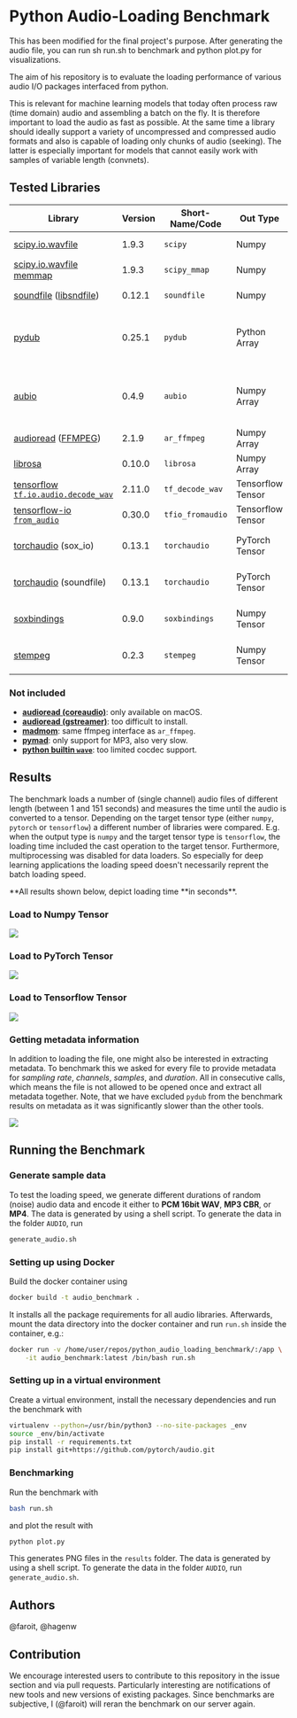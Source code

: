 # Python Audio-Loading Benchmark

This has been modified for the final project's purpose. After generating the audio file, you can run sh run.sh to benchmark and python plot.py for visualizations.

The aim of his repository is to evaluate the loading performance of various audio I/O packages interfaced from python.

This is relevant for machine learning models that today often process raw (time domain) audio and assembling a batch on the fly. It is therefore important to load the audio as fast as possible. At the same time a library should ideally support a variety of uncompressed and compressed audio formats and also is capable of loading only chunks of audio (seeking). The latter is especially important for models that cannot easily work with samples of variable length (convnets).

## Tested Libraries

| Library                                                                                                                                 | Version | Short-Name/Code  | Out Type          | Supported codecs                                    | Excerpts/Seeking |
| --------------------------------------------------------------------------------------------------------------------------------------- | ------- | ---------------- | ----------------- | --------------------------------------------------- | ---------------- |
| [scipy.io.wavfile](https://docs.scipy.org/doc/scipy-0.14.0/reference/generated/scipy.io.wavfile.read.html#scipy.io.wavfile.read)        | 1.9.3   | `scipy`          | Numpy             | PCM (only 16 bit)                                   | ❌               |
| [scipy.io.wavfile memmap](https://docs.scipy.org/doc/scipy-0.14.0/reference/generated/scipy.io.wavfile.read.html#scipy.io.wavfile.read) | 1.9.3   | `scipy_mmap`     | Numpy             | PCM (only 16 bit)                                   | ✅               |
| [soundfile](https://pysoundfile.readthedocs.io/en/latest/) ([libsndfile](http://www.mega-nerd.com/libsndfile/))                         | 0.12.1  | `soundfile`      | Numpy             | PCM, Ogg, Flac, MP3                                 | ✅               |
| [pydub](https://github.com/jiaaro/pydub)                                                                                                | 0.25.1  | `pydub`          | Python Array      | PCM, MP3, OGG or other FFMPEG/libav supported codec | ❌               |
| [aubio](https://github.com/aubio/aubio)                                                                                                 | 0.4.9   | `aubio`          | Numpy Array       | PCM, MP3, OGG or other avconv supported code        | ✅               |
| [audioread](https://github.com/beetbox/audioread) ([FFMPEG](https://www.ffmpeg.org/))                                                   | 2.1.9   | `ar_ffmpeg`      | Numpy Array       | all of FFMPEG                                       | ❌               |
| [librosa](https://librosa.org/)                                                                                                         | 0.10.0   | `librosa`        | Numpy Array       | all of soundfile                                   | ✅               |
| [tensorflow `tf.io.audio.decode_wav`](https://www.tensorflow.org/api_docs/python/tf/contrib/ffmpeg/decode_audio)                        | 2.11.0   | `tf_decode_wav`  | Tensorflow Tensor | PCM (only 16 bit)                                   | ❌               |
| [tensorflow-io `from_audio`](https://www.tensorflow.org/io/api_docs/python/tfio/v0/IOTensor#from_audio)                                 | 0.30.0  | `tfio_fromaudio` | Tensorflow Tensor | PCM, Ogg, Flac                                      | ✅               |
| [torchaudio](https://github.com/pytorch/audio) (sox_io)                                                                                 | 0.13.1   | `torchaudio`     | PyTorch Tensor    | all codecs supported by Sox                         | ✅               |
| [torchaudio](https://github.com/pytorch/audio) (soundfile)                                                                              | 0.13.1   | `torchaudio`     | PyTorch Tensor    | all codecs supported by Soundfile                   | ✅               |
| [soxbindings](https://github.com/pseeth/soxbindings)                                                                                    | 0.9.0   | `soxbindings`    | Numpy Tensor      | all codecs supported by Soundfile                   | ✅               |
| [stempeg](https://github.com/faroit/stempeg)                                                                                            | 0.2.3   | `stempeg`        | Numpy Tensor      | all codecs supported by FFMPEG                      | ✅               |

### Not included

- **[audioread (coreaudio)](https://github.com/beetbox/audioread/blob/master/audioread/macca.py)**: only available on macOS.
- **[audioread (gstreamer)](https://github.com/beetbox/audioread/blob/master/audioread/gst.py)**: too difficult to install.
- **[madmom](https://github.com/CPJKU/madmom)**: same ffmpeg interface as `ar_ffmpeg`.
- **[pymad](https://github.com/jaqx0r/pymad)**: only support for MP3, also very slow.
- **[python builtin `wave`](https://docs.python.org/3.7/library/wave.html)**: too limited cocdec support.

## Results

The benchmark loads a number of (single channel) audio files of different length (between 1 and 151 seconds) and measures the time until the audio is converted to a tensor. Depending on the target tensor type (either `numpy`, `pytorch` or `tensorflow`) a different number of libraries were compared. E.g. when the output type is `numpy` and the target tensor type is `tensorflow`, the loading time included the cast operation to the target tensor. Furthermore, multiprocessing was disabled for data loaders. So especially for deep learning applications the loading speed doesn't necessarily reprent the batch loading speed.

**All results shown below, depict loading time **in seconds\*\*.

### Load to Numpy Tensor

![](results/benchmark_np.png)

### Load to PyTorch Tensor

![](results/benchmark_pytorch.png)

### Load to Tensorflow Tensor

![](results/benchmark_tf.png)

### Getting metadata information

In addition to loading the file, one might also be interested in extracting
metadata. To benchmark this we asked for every file to provide metadata for
_sampling rate_, _channels_, _samples_, and _duration_. All in consecutive
calls, which means the file is not allowed to be opened once and extract all
metadata together. Note, that we have excluded `pydub` from the benchmark
results on metadata as it was significantly slower than the other tools.

![](results/benchmark_metadata.png)

## Running the Benchmark

### Generate sample data

To test the loading speed, we generate different durations of random (noise) audio data and encode it either to **PCM 16bit WAV**, **MP3 CBR**, or **MP4**.
The data is generated by using a shell script. To generate the data in the folder `AUDIO`, run

```bash
generate_audio.sh
```

### Setting up using Docker

Build the docker container using

```bash
docker build -t audio_benchmark .
```

It installs all the package requirements for all audio libraries.
Afterwards, mount the data directory into the docker container and run `run.sh` inside the
container, e.g.:

```bash
docker run -v /home/user/repos/python_audio_loading_benchmark/:/app \
    -it audio_benchmark:latest /bin/bash run.sh
```

### Setting up in a virtual environment

Create a virtual environment, install the necessary dependencies and run the
benchmark with

```bash
virtualenv --python=/usr/bin/python3 --no-site-packages _env
source _env/bin/activate
pip install -r requirements.txt
pip install git+https://github.com/pytorch/audio.git
```

### Benchmarking

Run the benchmark with

```bash
bash run.sh
```

and plot the result with

```bash
python plot.py
```

This generates PNG files in the `results` folder.
The data is generated by using a shell script. To generate the data in the folder `AUDIO`, run `generate_audio.sh`.

## Authors

@faroit, @hagenw

## Contribution

We encourage interested users to contribute to this repository in the issue section and via pull requests. Particularly interesting are notifications of new tools and new versions of existing packages. Since benchmarks are subjective, I (@faroit) will reran the benchmark on our server again.
